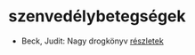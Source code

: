 # szenvedélybetegségek

- Beck, Judit: Nagy drogkönyv [részletek](_details/Beck%2C%20Judit.md#id_646)